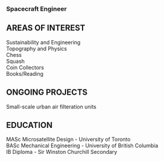 ### Spacecraft Engineer

## AREAS OF INTEREST
Sustainability and Engineering<br>
Topography and Physics<br> 
Chess<br>
Squash <br>
Coin Collectors<br>
Books/Reading<br>

## ONGOING PROJECTS
Small-scale urban air filteration units<br>


## EDUCATION
MASc Microsatellite Design - University of Toronto<br>
BASc Mechanical Engineering - University of British Columbia<br>
IB Diploma - Sir Winston Churchill Secondary<br>
